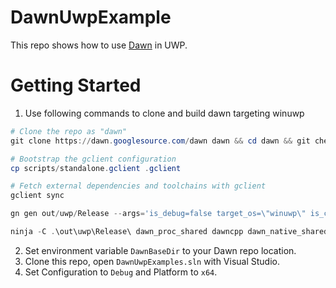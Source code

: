 # DawnUwpExample

This repo shows how to use [Dawn](https://dawn.googlesource.com/dawn/) in UWP.  


# Getting Started

1. Use following commands to clone and build dawn targeting winuwp

```powershell
# Clone the repo as "dawn"
git clone https://dawn.googlesource.com/dawn dawn && cd dawn && git checkout winrt

# Bootstrap the gclient configuration
cp scripts/standalone.gclient .gclient

# Fetch external dependencies and toolchains with gclient
gclient sync

gn gen out/uwp/Release --args='is_debug=false target_os=\"winuwp\" is_clang=false'

ninja -C .\out\uwp\Release\ dawn_proc_shared dawncpp dawn_native_shared dawn_platform_shared dawn_utils common
```
2. Set environment variable `DawnBaseDir` to your Dawn repo location.
3. Clone this repo, open `DawnUwpExamples.sln` with Visual Studio.
4. Set Configuration to `Debug` and Platform to `x64`.
